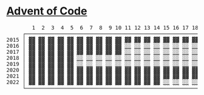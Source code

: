 # [Advent of Code](https://adventofcode.com)

<!-- generate_readme_table_marker -->
<pre>
        1  2  3  4  5  6  7  8  9 10 11 12 13 14 15 16 17 18 19 20 21 22 23 24 25
     ┌────────────────────────────────────────────────────────────────────────────┐
2015 │ <a
href="https://adventofcode.com/2015/day/1" >▓▓</a> <a
href="https://adventofcode.com/2015/day/2" >▓▓</a> <a
href="https://adventofcode.com/2015/day/3" >▓▓</a> <a
href="https://adventofcode.com/2015/day/4" >▓▓</a> <a
href="https://adventofcode.com/2015/day/5" >▓▓</a> <a
href="https://adventofcode.com/2015/day/6" >▓▓</a> <a
href="https://adventofcode.com/2015/day/7" >▓▓</a> <a
href="https://adventofcode.com/2015/day/8" >▓▓</a> <a
href="https://adventofcode.com/2015/day/9" >▓▓</a> <a
href="https://adventofcode.com/2015/day/10">▓▓</a> <a
href="https://adventofcode.com/2015/day/11">▓▓</a> <a
href="https://adventofcode.com/2015/day/12">▓▓</a> <a
href="https://adventofcode.com/2015/day/13">▓▓</a> <a
href="https://adventofcode.com/2015/day/14">▓▓</a> <a
href="https://adventofcode.com/2015/day/15">▓▓</a> <a
href="https://adventofcode.com/2015/day/16">▓▓</a> <a
href="https://adventofcode.com/2015/day/17">▓▓</a> <a
href="https://adventofcode.com/2015/day/18">▓▓</a> <a
href="https://adventofcode.com/2015/day/19">░░</a> <a
href="https://adventofcode.com/2015/day/20">░░</a> <a
href="https://adventofcode.com/2015/day/21">░░</a> <a
href="https://adventofcode.com/2015/day/22">░░</a> <a
href="https://adventofcode.com/2015/day/23">▓▓</a> <a
href="https://adventofcode.com/2015/day/24">░░</a> <a
href="https://adventofcode.com/2015/day/25">░░</a
> │
2016 │ <a
href="https://adventofcode.com/2016/day/1" >▓▓</a> <a
href="https://adventofcode.com/2016/day/2" >▓▓</a> <a
href="https://adventofcode.com/2016/day/3" >▓▓</a> <a
href="https://adventofcode.com/2016/day/4" >▓▓</a> <a
href="https://adventofcode.com/2016/day/5" >▓▓</a> <a
href="https://adventofcode.com/2016/day/6" >▓▓</a> <a
href="https://adventofcode.com/2016/day/7" >▓▓</a> <a
href="https://adventofcode.com/2016/day/8" >▓▓</a> <a
href="https://adventofcode.com/2016/day/9" >▓▓</a> <a
href="https://adventofcode.com/2016/day/10">▓▓</a> <a
href="https://adventofcode.com/2016/day/11">░░</a> <a
href="https://adventofcode.com/2016/day/12">░░</a> <a
href="https://adventofcode.com/2016/day/13">░░</a> <a
href="https://adventofcode.com/2016/day/14">░░</a> <a
href="https://adventofcode.com/2016/day/15">░░</a> <a
href="https://adventofcode.com/2016/day/16">░░</a> <a
href="https://adventofcode.com/2016/day/17">░░</a> <a
href="https://adventofcode.com/2016/day/18">░░</a> <a
href="https://adventofcode.com/2016/day/19">░░</a> <a
href="https://adventofcode.com/2016/day/20">░░</a> <a
href="https://adventofcode.com/2016/day/21">░░</a> <a
href="https://adventofcode.com/2016/day/22">░░</a> <a
href="https://adventofcode.com/2016/day/23">░░</a> <a
href="https://adventofcode.com/2016/day/24">░░</a> <a
href="https://adventofcode.com/2016/day/25">░░</a
> │
2017 │ <a
href="https://adventofcode.com/2017/day/1" >▓▓</a> <a
href="https://adventofcode.com/2017/day/2" >▓▓</a> <a
href="https://adventofcode.com/2017/day/3" >▓▓</a> <a
href="https://adventofcode.com/2017/day/4" >▓▓</a> <a
href="https://adventofcode.com/2017/day/5" >▓▓</a> <a
href="https://adventofcode.com/2017/day/6" >▓▓</a> <a
href="https://adventofcode.com/2017/day/7" >▓▓</a> <a
href="https://adventofcode.com/2017/day/8" >▓▓</a> <a
href="https://adventofcode.com/2017/day/9" >▓▓</a> <a
href="https://adventofcode.com/2017/day/10">▓▓</a> <a
href="https://adventofcode.com/2017/day/11">░░</a> <a
href="https://adventofcode.com/2017/day/12">░░</a> <a
href="https://adventofcode.com/2017/day/13">░░</a> <a
href="https://adventofcode.com/2017/day/14">░░</a> <a
href="https://adventofcode.com/2017/day/15">░░</a> <a
href="https://adventofcode.com/2017/day/16">░░</a> <a
href="https://adventofcode.com/2017/day/17">░░</a> <a
href="https://adventofcode.com/2017/day/18">░░</a> <a
href="https://adventofcode.com/2017/day/19">░░</a> <a
href="https://adventofcode.com/2017/day/20">░░</a> <a
href="https://adventofcode.com/2017/day/21">░░</a> <a
href="https://adventofcode.com/2017/day/22">░░</a> <a
href="https://adventofcode.com/2017/day/23">░░</a> <a
href="https://adventofcode.com/2017/day/24">░░</a> <a
href="https://adventofcode.com/2017/day/25">░░</a
> │
2018 │ <a
href="https://adventofcode.com/2018/day/1" >▓▓</a> <a
href="https://adventofcode.com/2018/day/2" >▓▓</a> <a
href="https://adventofcode.com/2018/day/3" >▓▓</a> <a
href="https://adventofcode.com/2018/day/4" >▓▓</a> <a
href="https://adventofcode.com/2018/day/5" >▓▓</a> <a
href="https://adventofcode.com/2018/day/6" >░░</a> <a
href="https://adventofcode.com/2018/day/7" >░░</a> <a
href="https://adventofcode.com/2018/day/8" >░░</a> <a
href="https://adventofcode.com/2018/day/9" >░░</a> <a
href="https://adventofcode.com/2018/day/10">░░</a> <a
href="https://adventofcode.com/2018/day/11">░░</a> <a
href="https://adventofcode.com/2018/day/12">░░</a> <a
href="https://adventofcode.com/2018/day/13">░░</a> <a
href="https://adventofcode.com/2018/day/14">░░</a> <a
href="https://adventofcode.com/2018/day/15">░░</a> <a
href="https://adventofcode.com/2018/day/16">░░</a> <a
href="https://adventofcode.com/2018/day/17">░░</a> <a
href="https://adventofcode.com/2018/day/18">░░</a> <a
href="https://adventofcode.com/2018/day/19">░░</a> <a
href="https://adventofcode.com/2018/day/20">░░</a> <a
href="https://adventofcode.com/2018/day/21">░░</a> <a
href="https://adventofcode.com/2018/day/22">░░</a> <a
href="https://adventofcode.com/2018/day/23">░░</a> <a
href="https://adventofcode.com/2018/day/24">░░</a> <a
href="https://adventofcode.com/2018/day/25">░░</a
> │
2019 │ <a
href="https://adventofcode.com/2019/day/1" >▓▓</a> <a
href="https://adventofcode.com/2019/day/2" >▓▓</a> <a
href="https://adventofcode.com/2019/day/3" >▓▓</a> <a
href="https://adventofcode.com/2019/day/4" >▓▓</a> <a
href="https://adventofcode.com/2019/day/5" >▓▓</a> <a
href="https://adventofcode.com/2019/day/6" >░░</a> <a
href="https://adventofcode.com/2019/day/7" >░░</a> <a
href="https://adventofcode.com/2019/day/8" >░░</a> <a
href="https://adventofcode.com/2019/day/9" >░░</a> <a
href="https://adventofcode.com/2019/day/10">░░</a> <a
href="https://adventofcode.com/2019/day/11">░░</a> <a
href="https://adventofcode.com/2019/day/12">░░</a> <a
href="https://adventofcode.com/2019/day/13">░░</a> <a
href="https://adventofcode.com/2019/day/14">░░</a> <a
href="https://adventofcode.com/2019/day/15">░░</a> <a
href="https://adventofcode.com/2019/day/16">░░</a> <a
href="https://adventofcode.com/2019/day/17">░░</a> <a
href="https://adventofcode.com/2019/day/18">░░</a> <a
href="https://adventofcode.com/2019/day/19">░░</a> <a
href="https://adventofcode.com/2019/day/20">░░</a> <a
href="https://adventofcode.com/2019/day/21">░░</a> <a
href="https://adventofcode.com/2019/day/22">░░</a> <a
href="https://adventofcode.com/2019/day/23">░░</a> <a
href="https://adventofcode.com/2019/day/24">░░</a> <a
href="https://adventofcode.com/2019/day/25">░░</a
> │
2020 │ <a
href="https://adventofcode.com/2020/day/1" >▓▓</a> <a
href="https://adventofcode.com/2020/day/2" >▓▓</a> <a
href="https://adventofcode.com/2020/day/3" >▓▓</a> <a
href="https://adventofcode.com/2020/day/4" >▓▓</a> <a
href="https://adventofcode.com/2020/day/5" >▓▓</a> <a
href="https://adventofcode.com/2020/day/6" >▓▓</a> <a
href="https://adventofcode.com/2020/day/7" >▓▓</a> <a
href="https://adventofcode.com/2020/day/8" >▓▓</a> <a
href="https://adventofcode.com/2020/day/9" >▓▓</a> <a
href="https://adventofcode.com/2020/day/10">▓▓</a> <a
href="https://adventofcode.com/2020/day/11">▓▓</a> <a
href="https://adventofcode.com/2020/day/12">▓▓</a> <a
href="https://adventofcode.com/2020/day/13">▓▓</a> <a
href="https://adventofcode.com/2020/day/14">▓▓</a> <a
href="https://adventofcode.com/2020/day/15">▓▓</a> <a
href="https://adventofcode.com/2020/day/16">▓▓</a> <a
href="https://adventofcode.com/2020/day/17">▓▓</a> <a
href="https://adventofcode.com/2020/day/18">▓▓</a> <a
href="https://adventofcode.com/2020/day/19">░░</a> <a
href="https://adventofcode.com/2020/day/20">░░</a> <a
href="https://adventofcode.com/2020/day/21">░░</a> <a
href="https://adventofcode.com/2020/day/22">░░</a> <a
href="https://adventofcode.com/2020/day/23">░░</a> <a
href="https://adventofcode.com/2020/day/24">░░</a> <a
href="https://adventofcode.com/2020/day/25">░░</a
> │
2021 │ <a
href="https://adventofcode.com/2021/day/1" >▓▓</a> <a
href="https://adventofcode.com/2021/day/2" >▓▓</a> <a
href="https://adventofcode.com/2021/day/3" >▓▓</a> <a
href="https://adventofcode.com/2021/day/4" >▓▓</a> <a
href="https://adventofcode.com/2021/day/5" >▓▓</a> <a
href="https://adventofcode.com/2021/day/6" >▓▓</a> <a
href="https://adventofcode.com/2021/day/7" >▓▓</a> <a
href="https://adventofcode.com/2021/day/8" >▓▓</a> <a
href="https://adventofcode.com/2021/day/9" >▓▓</a> <a
href="https://adventofcode.com/2021/day/10">▓▓</a> <a
href="https://adventofcode.com/2021/day/11">▓▓</a> <a
href="https://adventofcode.com/2021/day/12">▓▓</a> <a
href="https://adventofcode.com/2021/day/13">▓▓</a> <a
href="https://adventofcode.com/2021/day/14">▓▓</a> <a
href="https://adventofcode.com/2021/day/15">▓▓</a> <a
href="https://adventofcode.com/2021/day/16">▓▓</a> <a
href="https://adventofcode.com/2021/day/17">▓▓</a> <a
href="https://adventofcode.com/2021/day/18">▓▓</a> <a
href="https://adventofcode.com/2021/day/19">▓▓</a> <a
href="https://adventofcode.com/2021/day/20">▓▓</a> <a
href="https://adventofcode.com/2021/day/21">▓▓</a> <a
href="https://adventofcode.com/2021/day/22">▓▓</a> <a
href="https://adventofcode.com/2021/day/23">▓▓</a> <a
href="https://adventofcode.com/2021/day/24">▓▓</a> <a
href="https://adventofcode.com/2021/day/25">▓▓</a
> │
2022 │ <a
href="https://adventofcode.com/2022/day/1" >▓▓</a> <a
href="https://adventofcode.com/2022/day/2" >▓▓</a> <a
href="https://adventofcode.com/2022/day/3" >▓▓</a> <a
href="https://adventofcode.com/2022/day/4" >▓▓</a> <a
href="https://adventofcode.com/2022/day/5" >▓▓</a> <a
href="https://adventofcode.com/2022/day/6" >▓▓</a> <a
href="https://adventofcode.com/2022/day/7" >▓▓</a> <a
href="https://adventofcode.com/2022/day/8" >▓▓</a> <a
href="https://adventofcode.com/2022/day/9" >▓▓</a> <a
href="https://adventofcode.com/2022/day/10">▓▓</a> <a
href="https://adventofcode.com/2022/day/11">▓▓</a> <a
href="https://adventofcode.com/2022/day/12">▓▓</a> <a
href="https://adventofcode.com/2022/day/13">▓▓</a> <a
href="https://adventofcode.com/2022/day/14">▓▓</a> <a
href="https://adventofcode.com/2022/day/15">░░</a> <a
href="https://adventofcode.com/2022/day/16">░░</a> <a
href="https://adventofcode.com/2022/day/17">░░</a> <a
href="https://adventofcode.com/2022/day/18">░░</a> <a
href="https://adventofcode.com/2022/day/19">░░</a> <a
href="https://adventofcode.com/2022/day/20">░░</a> <a
href="https://adventofcode.com/2022/day/21">░░</a> <a
href="https://adventofcode.com/2022/day/22">░░</a> <a
href="https://adventofcode.com/2022/day/23">░░</a> <a
href="https://adventofcode.com/2022/day/24">░░</a> <a
href="https://adventofcode.com/2022/day/25">░░</a
> │
     └────────────────────────────────────────────────────────────────────────────┘
</pre>
<!-- generate_readme_table_marker -->
